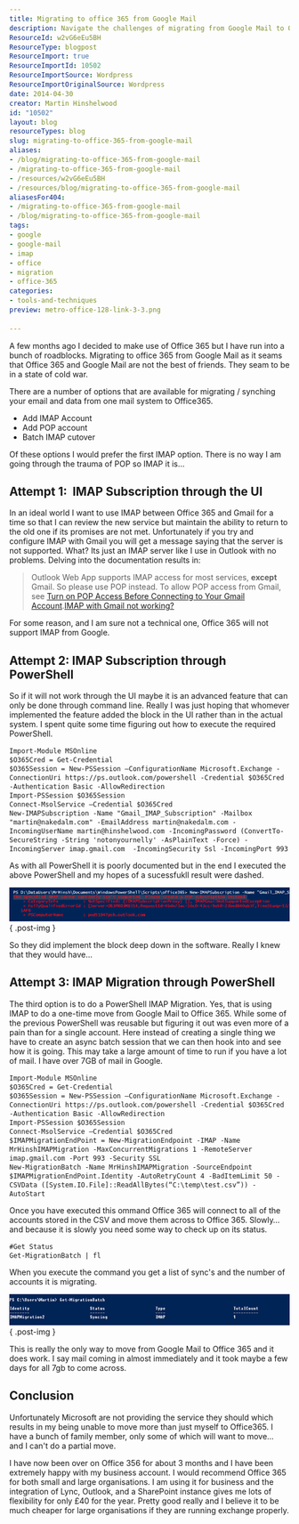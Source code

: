 ```yaml
---
title: Migrating to office 365 from Google Mail
description: Navigate the challenges of migrating from Google Mail to Office 365 with expert tips and PowerShell solutions. Simplify your transition today!
ResourceId: w2vG6eEu5BH
ResourceType: blogpost
ResourceImport: true
ResourceImportId: 10502
ResourceImportSource: Wordpress
ResourceImportOriginalSource: Wordpress
date: 2014-04-30
creator: Martin Hinshelwood
id: "10502"
layout: blog
resourceTypes: blog
slug: migrating-to-office-365-from-google-mail
aliases:
- /blog/migrating-to-office-365-from-google-mail
- /migrating-to-office-365-from-google-mail
- /resources/w2vG6eEu5BH
- /resources/blog/migrating-to-office-365-from-google-mail
aliasesFor404:
- /migrating-to-office-365-from-google-mail
- /blog/migrating-to-office-365-from-google-mail
tags:
- google
- google-mail
- imap
- office
- migration
- office-365
categories:
- tools-and-techniques
preview: metro-office-128-link-3-3.png

---
```

A few months ago I decided to make use of Office 365 but I have run into a bunch of roadblocks. Migrating to office 365 from Google Mail as it seams that Office 365 and Google Mail are not the best of friends. They seam to be in a state of cold war.

There are a number of options that are available for migrating / synching your email and data from one mail system to Office365.

- Add IMAP Account
- Add POP account
- Batch IMAP cutover

Of these options I would prefer the first IMAP option. There is no way I am going through the trauma of POP so IMAP it is…

## Attempt 1:  IMAP Subscription through the UI

In an ideal world I want to use IMAP between Office 365 and Gmail for a time so that I can review the new service but maintain the ability to return to the old one if its promises are not met. Unfortunately if you try and configure IMAP with Gmail you will get a message saying that the server is not supported. What? Its just an IMAP server like I use in Outlook with no problems. Delving into the documentation results in:

> Outlook Web App supports IMAP access for most services, **except** Gmail. So please use POP instead. To allow POP access from Gmail, see [Turn on POP Access Before Connecting to Your Gmail Account](http://help.outlook.com/en-US/140/dd181952.aspx).[IMAP with Gmail not working?](http://community.office365.com/en-us/forums/158/t/1944.aspx)

For some reason, and I am sure not a technical one, Office 365 will not support IMAP from Google.

## Attempt 2: IMAP Subscription through PowerShell

So if it will not work through the UI maybe it is an advanced feature that can only be done through command line. Really I was just hoping that whomever implemented the feature added the block in the UI rather than in the actual system. I spent quite some time figuring out how to execute the required PowerShell.

```
Import-Module MSOnline
$O365Cred = Get-Credential
$O365Session = New-PSSession –ConfigurationName Microsoft.Exchange -ConnectionUri https://ps.outlook.com/powershell -Credential $O365Cred -Authentication Basic -AllowRedirection
Import-PSSession $O365Session
Connect-MsolService –Credential $O365Cred
New-IMAPSubscription -Name "Gmail_IMAP_Subscription" -Mailbox "martin@nakedalm.com" -EmailAddress martin@nakedalm.com -IncomingUserName martin@hinshelwood.com -IncomingPassword (ConvertTo-SecureString -String 'notonyournelly' -AsPlainText -Force) -IncomingServer imap.gmail.com  -IncomingSecurity Ssl -IncomingPort 993

```

As with all PowerShell it is poorly documented but in the end I executed the above PowerShell and my hopes of a sucessfukll result were dashed.

![](images/041614_1437_Office365an1-1-1.png)
{ .post-img }

So they did implement the block deep down in the software. Really I knew that they would have…

## Attempt 3: IMAP Migration through PowerShell

The third option is to do a PowerShell IMAP Migration. Yes, that is using IMAP to do a one-time move from Google Mail to Office 365. While some of the previous PowerShell was reusable but figuring it out was even more of a pain than for a single account. Here instead of creating a single thing we have to create an async batch session that we can then hook into and see how it is going. This may take a large amount of time to run if you have a lot of mail. I have over 7GB of mail in Google.

```
Import-Module MSOnline
$O365Cred = Get-Credential
$O365Session = New-PSSession –ConfigurationName Microsoft.Exchange -ConnectionUri https://ps.outlook.com/powershell -Credential $O365Cred -Authentication Basic -AllowRedirection
Import-PSSession $O365Session
Connect-MsolService –Credential $O365Cred
$IMAPMigrationEndPoint = New-MigrationEndpoint -IMAP -Name MrHinshIMAPMigration -MaxConcurrentMigrations 1 -RemoteServer imap.gmail.com -Port 993 -Security SSL
New-MigrationBatch -Name MrHinshIMAPMigration -SourceEndpoint $IMAPMigrationEndPoint.Identity -AutoRetryCount 4 -BadItemLimit 50 -CSVData ([System.IO.File]::ReadAllBytes(“C:\temp\test.csv”)) -AutoStart

```

Once you have executed this ommand Office 365 will connect to all of the accounts stored in the CSV and move them across to Office 365. Slowly… and because it is slowly you need some way to check up on its status.

```
#Get Status
Get-MigrationBatch | fl
```

When you execute the command you get a list of sync's and the number of accounts it is migrating.

![](images/041614_1437_Office365an2-2-2.png)
{ .post-img }

This is really the only way to move from Google Mail to Office 365 and it does work. I say mail coming in almost immediately and it took maybe a few days for all 7gb to come across.

## Conclusion

Unfortunately Microsoft are not providing the service they should which results in my being unable to move more than just myself to Office365. I have a bunch of family member, only some of which will want to move… and I can't do a partial move.

I have now been over on Office 356 for about 3 months and I have been extremely happy with my business account. I would recommend Office 365 for both small and large organisations. I am using it for business and the integration of Lync, Outlook, and a SharePoint instance gives me lots of flexibility for only £40 for the year. Pretty good really and I believe it to be much cheaper for large organisations if they are running exchange properly.
